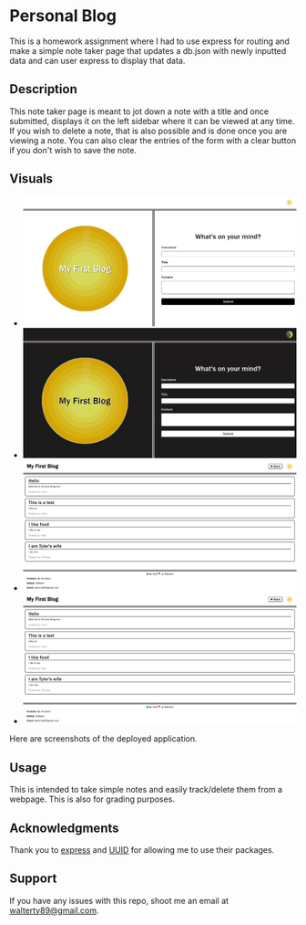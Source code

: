 # Personal Blog
This is a homework assignment where I had to use express for routing and make a simple note taker page that updates a db.json with newly inputted data and can user express to display that data.

## Description
This note taker page is meant to jot down a note with a title and once submitted, displays it on the left sidebar where it can be viewed at any time. If you wish to delete a note, that is also possible and is done once you are viewing a note. You can also clear the entries of the form with a clear button if you don't wish to save the note.

## Visuals
* ![Here is a screenshot](./assets/images/lighthome.JPG) 
* ![Here is a screenshot](./assets/images/darkhome.JPG) 
* ![Here is a screenshot](./assets/images/lightblog.JPG) 
* ![Here is a screenshot](./assets/images/lightblog.JPG) 

Here are screenshots of the deployed application.

## Usage
This is intended to take simple notes and easily track/delete them from a webpage. This is also for grading purposes.

## Acknowledgments
Thank you to [express](https://www.npmjs.com/package/express) and [UUID](https://www.npmjs.com/package/uuid) for allowing me to use their packages.

## Support
If you have any issues with this repo, shoot me an email at walterty89@gmail.com. 